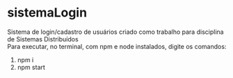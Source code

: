 # sistemaLogin
Sistema de login/cadastro de usuários criado como trabalho para disciplina de Sistemas Distribuídos <br>
Para executar, no terminal, com npm e node instalados, digite os comandos:
  1. npm i
  2. npm start
